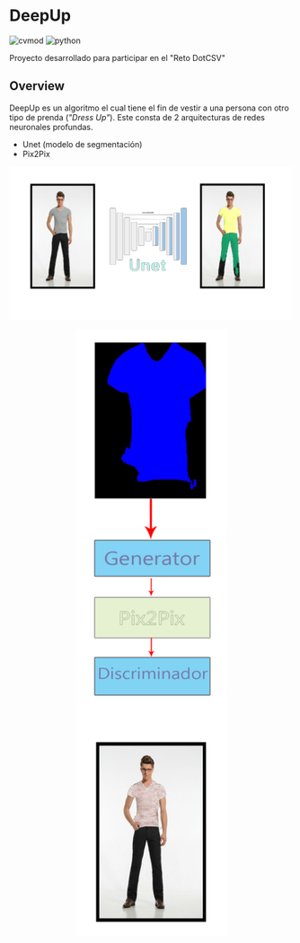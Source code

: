 # DeepUp
![cvmod](https://img.shields.io/static/v1.svg?label=version&message=v1.0&color=green)  ![python](https://img.shields.io/static/v1.svg?label=python&message=3.6&color=blue)

Proyecto desarrollado para participar en el "Reto DotCSV"


## Overview

DeepUp es un algoritmo el cual tiene el fin de vestir a una persona con otro tipo de prenda (_"Dress Up"_).  Este consta de 2 arquitecturas de redes neuronales profundas.  

* Unet (modelo de segmentación)
* Pix2Pix 

![Diagrama Unet](img/diagrama_unet_deepup.png)

<p align="center">
<img src="img/diagrama_pix2pix_vertical.png" height="1080" align="center">
</p>
